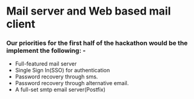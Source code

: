 # Mail server and Web based mail client

### Our priorities for the first half of the hackathon would be the implement the following: -

* Full-featured mail server
* Single Sign In(SSO) for authentication
* Password recovery through sms.
* Password recovery through alternative email.
* A full-set smtp email server(Postfix)